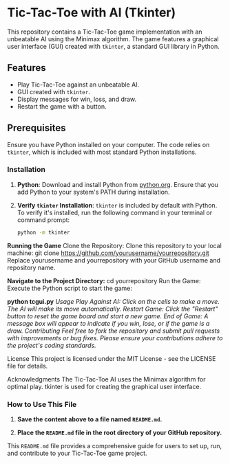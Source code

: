 # Tic-Tac-Toe with AI (Tkinter)

This repository contains a Tic-Tac-Toe game implementation with an unbeatable AI using the Minimax algorithm. The game features a graphical user interface (GUI) created with `tkinter`, a standard GUI library in Python.

## Features
- Play Tic-Tac-Toe against an unbeatable AI.
- GUI created with `tkinter`.
- Display messages for win, loss, and draw.
- Restart the game with a button.

## Prerequisites

Ensure you have Python installed on your computer. The code relies on `tkinter`, which is included with most standard Python installations.

### Installation

1. **Python**: Download and install Python from [python.org](https://www.python.org/). Ensure that you add Python to your system's PATH during installation.

2. **Verify `tkinter` Installation**: `tkinter` is included by default with Python. To verify it's installed, run the following command in your terminal or command prompt:
   ```bash
   python -m tkinter

**Running the Game**
Clone the Repository: Clone this repository to your local machine:
git clone https://github.com/yourusername/yourrepository.git
Replace yourusername and yourrepository with your GitHub username and repository name.

**Navigate to the Project Directory:**
cd yourrepository
Run the Game: Execute the Python script to start the game:

**python tcgui.py**
_Usage
Play Against AI: Click on the cells to make a move. The AI will make its move automatically.
Restart Game: Click the "Restart" button to reset the game board and start a new game.
End of Game: A message box will appear to indicate if you win, lose, or if the game is a draw.
Contributing
Feel free to fork the repository and submit pull requests with improvements or bug fixes. Please ensure your contributions adhere to the project's coding standards._

License
This project is licensed under the MIT License - see the LICENSE file for details.

Acknowledgments
The Tic-Tac-Toe AI uses the Minimax algorithm for optimal play.
tkinter is used for creating the graphical user interface.



### How to Use This File

1. **Save the content above to a file named `README.md`.**

2. **Place the `README.md` file in the root directory of your GitHub repository.**

This `README.md` file provides a comprehensive guide for users to set up, run, and contribute to your Tic-Tac-Toe game project.
